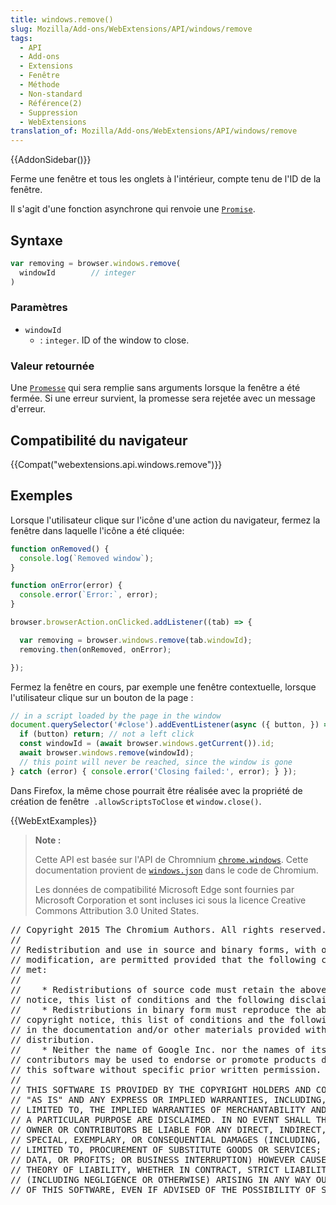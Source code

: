 ```yaml
---
title: windows.remove()
slug: Mozilla/Add-ons/WebExtensions/API/windows/remove
tags:
  - API
  - Add-ons
  - Extensions
  - Fenêtre
  - Méthode
  - Non-standard
  - Référence(2)
  - Suppression
  - WebExtensions
translation_of: Mozilla/Add-ons/WebExtensions/API/windows/remove
---
```

{{AddonSidebar()}}

Ferme une fenêtre et tous les onglets à l'intérieur, compte tenu de l'ID de la fenêtre.

Il s'agit d'une fonction asynchrone qui renvoie une [`Promise`](/fr/docs/Web/JavaScript/Reference/Objets_globaux/Promise).

## Syntaxe

```js
var removing = browser.windows.remove(
  windowId        // integer
)
```

### Paramètres

- `windowId`
  - : `integer`. ID of the window to close.

### Valeur retournée

Une [`Promesse`](/fr/docs/Web/JavaScript/Reference/Objets_globaux/Promise) qui sera remplie sans arguments lorsque la fenêtre a été fermée. Si une erreur survient, la promesse sera rejetée avec un message d'erreur.

## Compatibilité du navigateur

{{Compat("webextensions.api.windows.remove")}}

## Exemples

Lorsque l'utilisateur clique sur l'icône d'une action du navigateur, fermez la fenêtre dans laquelle l'icône a été cliquée:

```js
function onRemoved() {
  console.log(`Removed window`);
}

function onError(error) {
  console.error(`Error:`, error);
}

browser.browserAction.onClicked.addListener((tab) => {

  var removing = browser.windows.remove(tab.windowId);
  removing.then(onRemoved, onError);

});
```

Fermez la fenêtre en cours, par exemple une fenêtre contextuelle, lorsque l'utilisateur clique sur un bouton de la page :

```js
// in a script loaded by the page in the window
document.querySelector('#close').addEventListener(async ({ button, }) => { try {
  if (button) return; // not a left click
  const windowId = (await browser.windows.getCurrent()).id;
  await browser.windows.remove(windowId);
  // this point will never be reached, since the window is gone
} catch (error) { console.error('Closing failed:', error); } });
```

Dans Firefox, la même chose pourrait être réalisée avec la propriété de création de fenêtre  `.allowScriptsToClose` et `window.close()`.

{{WebExtExamples}}

> **Note :**
>
> Cette API est basée sur l'API de Chromnium [`chrome.windows`](https://developer.chrome.com/extensions/windows). Cette documentation provient de [`windows.json`](https://chromium.googlesource.com/chromium/src/+/master/chrome/common/extensions/api/windows.json) dans le code de Chromium.
>
> Les données de compatibilité Microsoft Edge sont fournies par Microsoft Corporation et sont incluses ici sous la licence Creative Commons Attribution 3.0 United States.

<div class="hidden"><pre>// Copyright 2015 The Chromium Authors. All rights reserved.
//
// Redistribution and use in source and binary forms, with or without
// modification, are permitted provided that the following conditions are
// met:
//
//    * Redistributions of source code must retain the above copyright
// notice, this list of conditions and the following disclaimer.
//    * Redistributions in binary form must reproduce the above
// copyright notice, this list of conditions and the following disclaimer
// in the documentation and/or other materials provided with the
// distribution.
//    * Neither the name of Google Inc. nor the names of its
// contributors may be used to endorse or promote products derived from
// this software without specific prior written permission.
//
// THIS SOFTWARE IS PROVIDED BY THE COPYRIGHT HOLDERS AND CONTRIBUTORS
// "AS IS" AND ANY EXPRESS OR IMPLIED WARRANTIES, INCLUDING, BUT NOT
// LIMITED TO, THE IMPLIED WARRANTIES OF MERCHANTABILITY AND FITNESS FOR
// A PARTICULAR PURPOSE ARE DISCLAIMED. IN NO EVENT SHALL THE COPYRIGHT
// OWNER OR CONTRIBUTORS BE LIABLE FOR ANY DIRECT, INDIRECT, INCIDENTAL,
// SPECIAL, EXEMPLARY, OR CONSEQUENTIAL DAMAGES (INCLUDING, BUT NOT
// LIMITED TO, PROCUREMENT OF SUBSTITUTE GOODS OR SERVICES; LOSS OF USE,
// DATA, OR PROFITS; OR BUSINESS INTERRUPTION) HOWEVER CAUSED AND ON ANY
// THEORY OF LIABILITY, WHETHER IN CONTRACT, STRICT LIABILITY, OR TORT
// (INCLUDING NEGLIGENCE OR OTHERWISE) ARISING IN ANY WAY OUT OF THE USE
// OF THIS SOFTWARE, EVEN IF ADVISED OF THE POSSIBILITY OF SUCH DAMAGE.
</pre></div>
